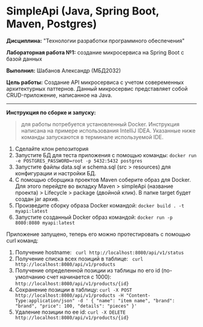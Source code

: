 # SimpleApi (Java, Spring Boot, Maven, Postgres)



**Дисциплина:** "Технологии разработки программного обеспечения"

**Лабораторная работа №1:** создание микросервиса на Spring Boot с базой данных

**Выполнил:** Шабанов Александр (МБД2032)

**Цель работы:** Создание API микросервиса с учетом совеременных архитектурных паттернов. Данный микросервис представляет собой CRUD-приложение, написанное на Java.

---
**Инструкция по сборке и запуску:**

>для работы потребуется установленный Docker. Инструкция написана на примере использования IntelliJ IDEA. Указанные ниже команды запускаются в терминале используемой IDE.

1. Сделайте клон репозитория
2. Запустите БД для теста приложения с помощью команды: `docker run -e POSTGRES_PASSWORD=root -p 5432:5432 postgres`
3. Запустите файлы data.sql и  schema.sql (src > resources) для конфигурации и настройки БД.
4. С помощью сборщика проектов Maven соберите образ для Docker. Для этого перейдте во вкладку Maven > simpleApi (название проекта) > Lifecycle > package (двойной клик). В папке target будет создан jar архив.
5. Произведите сборку образа Docker командой: `docker build . -t myapi:latest `
6. Запустите созданный Docker образ командой: `docker run -p 8080:8080 myapi:latest`

Приложение запущено, теперь его можно протестировать с помощью curl команд:
1. Получение hostname: ` curl http://localhost:8080/api/v1/status`
2. Получение списка всех позиций в таблице: ` curl http://localhost:8080/api/v1/products`
3. Получение определенной позиции из таблицы по его id (по-умолчанию счет начинается с 1000): `http://localhost:8080/api/v1/products/{id}`
4. Сохранение позиции в таблицу: `curl -X POST http://localhost:8080/api/v1/products -H "Content-Type:application/json" -d ' { "name": "item name", "brand": "brand", "price": 100, "details": "pieces" }'`
5. Удаление позиции по ее id: `curl -X DELETE http://localhost:8080/api/v1/products/{id}`